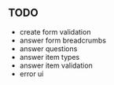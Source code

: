 ## TODO

- create form validation
- answer form breadcrumbs
- answer questions
- answer item types
- answer item validation
- error ui
